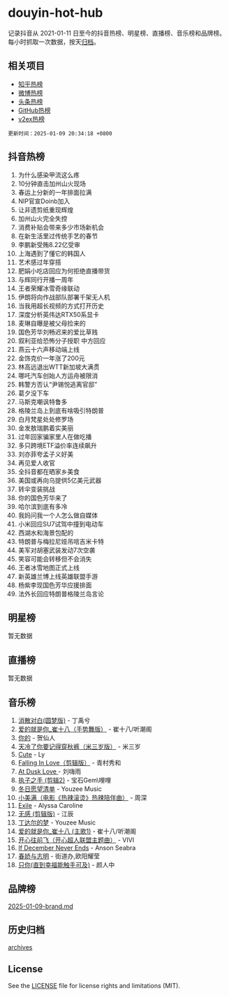 # douyin-hot-hub

记录抖音从 2021-01-11 日至今的抖音热榜、明星榜、直播榜、音乐榜和品牌榜。每小时抓取一次数据，按天[归档](archives)。

## 相关项目

- [知乎热榜](https://github.com/lonnyzhang423/zhihu-hot-hub)
- [微博热榜](https://github.com/lonnyzhang423/weibo-hot-hub)
- [头条热榜](https://github.com/lonnyzhang423/toutiao-hot-hub)
- [GitHub热榜](https://github.com/lonnyzhang423/github-hot-hub)
- [v2ex热榜](https://github.com/lonnyzhang423/v2ex-hot-hub)


`更新时间：2025-01-09 20:34:18 +0800`

## 抖音热榜

1. 为什么感染甲流这么疼
1. 10分钟直击加州山火现场
1. 春运上分新的一年排面拉满
1. NIP官宣Doinb加入
1. 让非遗剪纸重现辉煌
1. 加州山火完全失控
1. 消费补贴会带来多少市场新机会
1. 在新生活里过传统手艺的春节
1. 李鹏新受贿8.22亿受审
1. 上海遇到了懂它的韩国人
1. 艺术感过年穿搭
1. 肥娟小吃店回应为何拒绝直播带货
1. 与辉同行开播一周年
1. 王者荣耀冰雪奇缘联动
1. 伊朗将向作战部队部署千架无人机
1. 当我用超长视频的方式打开历史
1. 深度分析英伟达RTX50系显卡
1. 麦琳自曝是被父母捡来的
1. 国色芳华刘畅迟来的爱比草贱
1. 叙利亚给恐怖分子授职 中方回应
1. 燕云十六声移动端上线
1. 金饰克价一年涨了200元
1. 林高远退出WTT新加坡大满贯
1. 哪吒汽车创始人方运舟被限消
1. 韩警方否认“尹锡悦逃离官邸”
1. 葛夕没下车
1. 马斯克嘲讽特鲁多
1. 格陵兰岛上到底有啥吸引特朗普
1. 白月梵星处处修罗场
1. 金发敖瑞鹏着实美丽
1. 过年回家骗家里人在做吃播
1. 多只跨境ETF溢价率连续飙升
1. 刘亦菲夸孟子义好美
1. 再见爱人收官
1. 全抖音都在晒家乡美食
1. 美国或再向乌提供5亿美元武器
1. 转伞变装挑战
1. 你的国色芳华来了
1. 哈尔滨到底有多冷
1. 我妈问我一个人怎么做自媒体
1. 小米回应SU7试驾中撞到电动车
1. 西湖水和海景包配的
1. 特朗普与梅拉尼娅吊唁吉米卡特
1. 美军对胡塞武装发动7次空袭
1. 笑容可能会转移但不会消失
1. 王者冰雪地图正式上线
1. 新英雄兰博上线英雄联盟手游
1. 杨紫李现国色芳华应援排面
1. 法外长回应特朗普格陵兰岛言论

## 明星榜

暂无数据

## 直播榜

暂无数据

## 音乐榜

1. [消散对白(圆梦版)](https://sf5-hl-cdn-tos.douyinstatic.com/obj/tos-cn-ve-2774/og4jB5I5IizzoZVAAAzWgBMAsMDWoArfwBOiFs) - 丁禹兮
1. [爱的就是你_崔十八（手势舞版）](https://sf5-hl-cdn-tos.douyinstatic.com/obj/tos-cn-ve-2774/oApB2AigNyB4sTw7JhBOikMAf0oDJzMWBuIrgm) - 崔十八/听潮阁
1. [你的](https://sf5-hl-cdn-tos.douyinstatic.com/obj/tos-cn-ve-2774/oYuIeKf42jB7sEV6B2upMdpYAgfrQWj0FeRegh) - 贺仙人
1. [天冷了你要记得穿秋裤（米三岁版）](https://sf5-hl-cdn-tos.douyinstatic.com/obj/tos-cn-ve-2774/oQlIwVIDWiZ6BQilAorS7MA0AgCkQDvcZAdm1) - 米三岁
1. [Cute](https://sf5-hl-cdn-tos.douyinstatic.com/obj/tos-cn-ve-2774/o4IbIzHWKAAB4wsS5qMBRiiAlEBGTpQRNfFvuo) - Ly
1. [Falling In Love（剪辑版）](https://sf5-hl-cdn-tos.douyinstatic.com/obj/tos-cn-ve-2774/o8ajpA8zzgBPahbBIO8AcKGBLJezFCRd1wfP9f) - 青村秀和
1. [ At Dusk  Love ](https://sf5-hl-cdn-tos.douyinstatic.com/obj/tos-cn-ve-2774/o8CrpCf5CaYgI4ZrtQgMQAFEfuGqNnRSDQAPBc) - 刘嗨雨
1. [执子之手 (剪辑2)](https://sf3-cdn-tos.douyinstatic.com/obj/tos-cn-ve-2774/oUoZLQjCc31XzqsBnBQUNgeKtYPBcgbFDwtfcu) - 宝石Gem\哩哩
1. [冬日愿望清单](https://sf5-hl-cdn-tos.douyinstatic.com/obj/tos-cn-ve-2774/oIIgUOeamCFCVAzxN6MFRLIBlLGpUqQxeeHrLE) - Youzee Music
1. [小美满（电影《热辣滚烫》热辣陪伴曲）](https://sf5-hl-cdn-tos.douyinstatic.com/obj/tos-cn-ve-2774/o0GAn2lSgfZIDUgtevCGDQYnFg4CwnrBaxbTZL) - 周深
1. [Exile](https://sf5-hl-cdn-tos.douyinstatic.com/obj/tos-cn-ve-2774/oYj4gAQTknKE3WW0Je8KGmQ7z1cA4FefwtbufD) - Alyssa Caroline
1. [无感 (剪辑版)](https://sf6-cdn-tos.douyinstatic.com/obj/tos-cn-ve-2774/o0eIsUzJBDlQaQFC5OFlgbMEZC1TFYBftOBn6p) - 江辰
1. [丁达尔的梦](https://sf5-hl-cdn-tos.douyinstatic.com/obj/tos-cn-ve-2774/oMU3WirUZBVQkAC9ccG5P2IQirziZM2RTInUY) - Youzee Music
1. [爱的就是你_崔十八 (主歌1)](https://sf5-hl-cdn-tos.douyinstatic.com/obj/tos-cn-ve-2774/oI5BO5DhFZ6UTcNCnZaOCBLtZ7WIMQGfgnXf5E) - 崔十八/听潮阁
1. [开心往前飞（开心超人联盟主题曲）](https://sf3-cdn-tos.douyinstatic.com/obj/tos-cn-ve-2774/9d8fb7c82cf1421fb93a9fe925275e0a) - VIVI
1. [If December Never Ends](https://sf5-hl-cdn-tos.douyinstatic.com/obj/tos-cn-ve-2774/oY1IQMoTgCFIBg8RZifyqlBBt1UFgitTYmxeOS) - Anson Seabra
1. [春娇与志明](https://sf5-hl-cdn-tos.douyinstatic.com/obj/tos-cn-ve-2774/e530d8fceb7044b39707d7f9ff54add1) - 街道办,欧阳耀莹
1. [只你(直到幸福能触手可及)](https://sf5-hl-cdn-tos.douyinstatic.com/obj/tos-cn-ve-2774/o0lBkRDzFTeaVSUz3ZZSCBVtZ5DIMQGfgmEAuE) - 颜人中

## 品牌榜

[2025-01-09-brand.md](archives/2025-01-09-brand.md)

## 历史归档

[archives](archives)

## License

See the [LICENSE](LICENSE) file for license rights and limitations (MIT).
